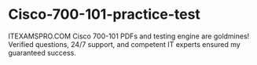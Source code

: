 # Cisco-700-101-practice-test
ITEXAMSPRO.COM Cisco 700-101 PDFs and testing engine are goldmines! Verified questions, 24/7 support, and competent IT experts ensured my guaranteed success.
